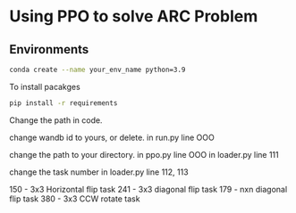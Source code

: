 # Using PPO to solve ARC Problem

## Environments
```bash
conda create --name your_env_name python=3.9
```

To install pacakges
```bash
pip install -r requirements
```

Change the path in code.

change wandb id to yours, or delete.
in run.py line OOO


change the path to your directory.
in ppo.py line OOO
in loader.py line 111

change the task number
in loader.py line 112, 113

150 - 3x3 Horizontal flip task
241 - 3x3 diagonal flip task
179 - nxn diagonal flip task
380 - 3x3 CCW rotate task
